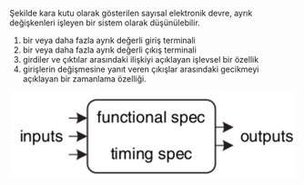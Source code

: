 Şekilde kara kutu olarak gösterilen sayısal elektronik devre, ayrık değişkenleri işleyen bir sistem olarak düşünülebilir.

 1. bir veya daha fazla ayrık değerli giriş terminali
 2. bir veya daha fazla ayrık değerli çıkış terminali
 3. girdiler ve çıktılar arasındaki ilişkiyi açıklayan işlevsel bir özellik
 4. girişlerin değişmesine yanıt veren çıkışlar arasındaki gecikmeyi açıklayan bir zamanlama özelliği.
 
![2_1](https://raw.githubusercontent.com/suhap/sayisaltasarim/main/2_1.PNG)

